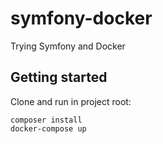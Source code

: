 # symfony-docker
Trying Symfony and Docker
## Getting started
Clone and run in project root:
```
composer install
docker-compose up
```
